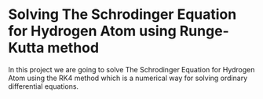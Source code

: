 # Solving The Schrodinger Equation for Hydrogen Atom using Runge-Kutta method
In this project we are going to solve 
The Schrodinger Equation for Hydrogen Atom 
using the RK4 method which is a numerical way 
for solving ordinary differential equations.
